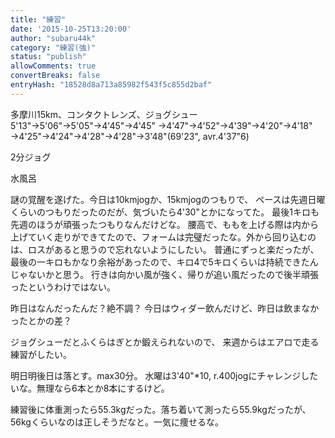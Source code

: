 ```yaml
---
title: "練習"
date: '2015-10-25T13:20:00'
author: "subaru44k"
category: "練習(強)"
status: "publish"
allowComments: true
convertBreaks: false
entryHash: "18528d8a713a85982f543f5c855d2baf"
---
```

多摩川15km、コンタクトレンズ、ジョグシュー
5'13"→5'06"→5'05"→4'45"→4'45"
→4'47"→4'52"→4'39"→4'20"→4'18"
→4'25"→4'24"→4'28"→4'28"→3'48"(69'23", avr.4'37"6)

2分ジョグ

水風呂

謎の覚醒を遂げた。今日は10kmjogか、15kmjogのつもりで、
ペースは先週日曜くらいのつもりだったのだが、気づいたら4'30"とかになってた。
最後1キロも先週のほうが頑張ったつもりなんだけどな。
腰高で、ももを上げる際は内から上げていく走りができてたので、フォームは完璧だったな。外から回り込むのは、ロスがあると思うので忘れないようにしたい。
普通にずっと楽だったが、最後の一キロもかなり余裕があったので、キロ4で5キロくらいは持続できたんじゃないかと思う。
行きは向かい風が強く、帰りが追い風だったので後半頑張ったというわけではない。

昨日はなんだったんだ？絶不調？
今日はウィダー飲んだけど、昨日は飲まなかったとかの差？

ジョグシューだとふくらはぎとか鍛えられないので、
来週からはエアロで走る練習がしたい。

明日明後日は落とす。max30分。
水曜は3'40"*10, r.400jogにチャレンジしたいな。無理なら6本とか8本にするけど。

練習後に体重測ったら55.3kgだった。落ち着いて測ったら55.9kgだったが、56kgくらいなのは正しそうだなと。一気に痩せるな。
